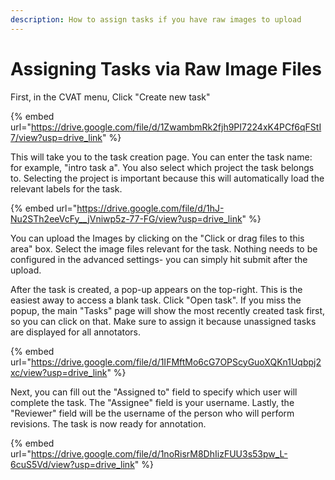 ```yaml
---
description: How to assign tasks if you have raw images to upload
---
```


# Assigning Tasks via Raw Image Files

First, in the CVAT menu, Click "Create new task"

{% embed url="https://drive.google.com/file/d/1ZwambmRk2fjh9PI7224xK4PCf6qFStI7/view?usp=drive_link" %}

This will take you to the task creation page. You can enter the task name: for example, "intro task a". You also select which project the task belongs to. Selecting the project is important because this will automatically load the relevant labels for the task.&#x20;

{% embed url="https://drive.google.com/file/d/1hJ-Nu2STh2eeVcFy__jVniwp5z-77-FG/view?usp=drive_link" %}

You can upload the Images by clicking on the "Click or drag files to this area" box. Select the image files relevant for the task. Nothing needs to be configured in the advanced settings- you can simply hit submit after the upload.&#x20;

After the task is created, a pop-up appears on the top-right. This is the easiest away to access a blank task. Click "Open task". If you miss the popup, the main "Tasks" page will show the most recently created task first, so you can click on that. Make sure to assign it because unassigned tasks are displayed for all annotators.

{% embed url="https://drive.google.com/file/d/1IFMftMo6cG7OPScyGuoXQKn1Uqbpj2xc/view?usp=drive_link" %}

Next, you can fill out the "Assigned to" field to specify which user will complete the task. The "Assignee" field is your username. Lastly, the "Reviewer" field will be the username of the person who will perform revisions. The task is now ready for annotation.&#x20;

{% embed url="https://drive.google.com/file/d/1noRisrM8DhIizFUU3s53pw_L-6cuS5Vd/view?usp=drive_link" %}

